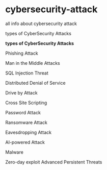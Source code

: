# cybersecurity-attack
all info about cybersecurity attack

 types of CyberSecurity Attacks
 
**types of CyberSecurity Attacks** 
 
Phishing Attack

Man in the Middle Attacks

SQL Injection Threat

Distributed Denial of Service

Drive by Attack

Cross Site Scripting

Password Attack

Ransomware Attack

Eavesdropping Attack

AI-powered Attack

Malware

Zero-day exploit
Advanced Persistent Threats

